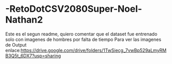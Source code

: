 # -RetoDotCSV2080Super-Noel-Nathan2
Este es el segun readme,  quiero comentar que el dataset fue entrenado solo con imagenes de hombres por falta de tiempo
Para ver las imagenes de Output enlace:https://drive.google.com/drive/folders/1TwSiecg_7vwBp529aLmyRMB3Q5t_6DX7?usp=sharing
